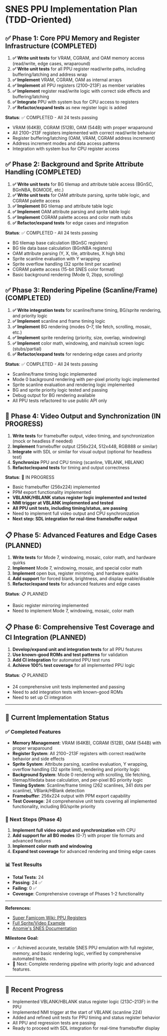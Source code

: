 # SNES PPU Implementation Plan (TDD-Oriented)

## ✅ Phase 1: Core PPU Memory and Register Infrastructure (COMPLETED)

1. **✅ Write unit tests** for VRAM, CGRAM, and OAM memory access (read/write, edge cases, wraparound)
2. **✅ Write unit tests** for all PPU register read/write paths, including buffering/latching and address wrap
3. **✅ Implement** VRAM, CGRAM, OAM as internal arrays
4. **✅ Implement** all PPU registers ($2100–$213F) as member variables
5. **✅ Implement** register read/write logic with correct side effects and buffering/latching
6. **✅ Integrate** PPU with system bus for CPU access to registers
7. **✅ Refactor/expand tests** as new register logic is added

**Status**: ✅ COMPLETED - All 24 tests passing

- VRAM (64KB), CGRAM (512B), OAM (544B) with proper wraparound
- All $2100-$213F registers implemented with correct read/write behavior
- Register buffering/latching (OAM, VRAM, CGRAM address increment)
- Address increment modes and data access patterns
- Integration with system bus for CPU register access

## ✅ Phase 2: Background and Sprite Attribute Handling (COMPLETED)

1. **✅ Write unit tests** for BG tilemap and attribute table access (BGnSC, BGnNBA, BGMODE, etc.)
2. **✅ Write unit tests** for OAM attribute parsing, sprite table logic, and CGRAM palette access
3. **✅ Implement** BG tilemap and attribute table logic
4. **✅ Implement** OAM attribute parsing and sprite table logic
5. **✅ Implement** CGRAM palette access and color math stubs
6. **✅ Refactor/expand tests** for edge cases and integration

**Status**: ✅ COMPLETED - All 24 tests passing

- BG tilemap base calculation (BGnSC registers)
- BG tile data base calculation (BGnNBA registers)
- OAM attribute parsing (Y, X, tile, attributes, X high bits)
- Sprite scanline evaluation with Y wrapping
- Sprite overflow handling (32 sprite limit per scanline)
- CGRAM palette access (15-bit SNES color format)
- Basic background rendering (Mode 0, 2bpp, scrolling)

## ✅ Phase 3: Rendering Pipeline (Scanline/Frame) (COMPLETED)

1. **✅ Write integration tests** for scanline/frame timing, BG/sprite rendering, and priority logic
2. **✅ Implement** scanline and frame timing logic
3. **✅ Implement** BG rendering (modes 0–7, tile fetch, scrolling, mosaic, etc.)
4. **✅ Implement** sprite rendering (priority, size, overlap, windowing)
5. **✅ Implement** color math, windowing, and main/sub screen logic (stubs/partial)
6. **✅ Refactor/expand tests** for rendering edge cases and priority

**Status**: ✅ COMPLETED - All 24 tests passing

- Scanline/frame timing logic implemented
- Mode 0 background rendering with per-pixel priority logic implemented
- Sprite scanline evaluation and rendering logic implemented
- BG and sprite priority logic tested and passing
- Debug output for BG rendering available
- All PPU tests refactored to use public API only

## 🔄 Phase 4: Video Output and Synchronization (IN PROGRESS)

1. **Write tests** for framebuffer output, video timing, and synchronization (mock or headless if needed)
2. **Implement** framebuffer output (256x224, 512x448, RGB888 or similar)
3. **Integrate** with SDL or similar for visual output (optional for headless test)
4. **Synchronize** PPU and CPU timing (scanline, VBLANK, HBLANK)
5. **Refactor/expand tests** for timing and output correctness

**Status**: 🔄 IN PROGRESS

- Basic framebuffer (256x224) implemented
- PPM export functionality implemented
- **VBLANK/HBLANK status register logic implemented and tested**
- **NMI trigger at VBLANK implemented and tested**
- **All PPU unit tests, including timing/status, are passing**
- Need to implement full video output and CPU synchronization
- **Next step: SDL integration for real-time framebuffer output**

## 📋 Phase 5: Advanced Features and Edge Cases (PLANNED)

1. **Write tests** for Mode 7, windowing, mosaic, color math, and hardware quirks
2. **Implement** Mode 7, windowing, mosaic, and special color math
3. **Implement** open bus, register mirroring, and hardware quirks
4. **Add support** for forced blank, brightness, and display enable/disable
5. **Refactor/expand tests** for advanced features and edge cases

**Status**: 📋 PLANNED

- Basic register mirroring implemented
- Need to implement Mode 7, windowing, mosaic, color math

## 📋 Phase 6: Comprehensive Test Coverage and CI Integration (PLANNED)

1. **Develop/expand unit and integration tests** for all PPU features
2. **Use known-good ROMs and test patterns** for validation
3. **Add CI integration** for automated PPU test runs
4. **Achieve 100% test coverage** for all implemented PPU logic

**Status**: 📋 PLANNED

- 24 comprehensive unit tests implemented and passing
- Need to add integration tests with known-good ROMs
- Need to set up CI integration

---

## 🎯 Current Implementation Status

### ✅ Completed Features

- **Memory Management**: VRAM (64KB), CGRAM (512B), OAM (544B) with proper wraparound
- **Register System**: All $2100-$213F registers with correct read/write behavior and side effects
- **Sprite System**: Attribute parsing, scanline evaluation, Y wrapping, overflow handling (32 sprite limit), rendering and priority logic
- **Background System**: Mode 0 rendering with scrolling, tile fetching, tilemap/tiledata base calculation, and per-pixel BG priority logic
- **Timing System**: Scanline/frame timing (262 scanlines, 341 dots per scanline), VBlank/HBlank detection
- **Framebuffer**: 256x224 output with PPM export capability
- **Test Coverage**: 24 comprehensive unit tests covering all implemented functionality, including BG/sprite priority

### 🔄 Next Steps (Phase 4)

1. **Implement full video output and synchronization** with CPU
2. **Add support for all BG modes** (0-7) with proper tile formats and advanced features
3. **Implement color math and windowing**
4. **Expand test coverage** for advanced rendering and timing edge cases

### 📊 Test Results

- **Total Tests**: 24
- **Passing**: 24 ✅
- **Failing**: 0 ✅
- **Coverage**: Comprehensive coverage of Phases 1-2 functionality

---

**References:**

- [Super Famicom Wiki: PPU Registers](https://wiki.superfamicom.org/registers)
- [Full Sprite/Video Example](https://wiki.superfamicom.org/snes-sprites/history/1592699300223)
- [Anomie's SNES Documentation](https://problemkaputt.de/fullsnes.htm)

**Milestone Goal:**

- ✅ Achieved accurate, testable SNES PPU emulation with full register, memory, and basic rendering logic, verified by comprehensive automated tests.
- 🎯 Next: Complete rendering pipeline with priority logic and advanced features.

---

## 🎯 Recent Progress

- Implemented VBLANK/HBLANK status register logic ($213C–$213F) in the PPU
- Implemented NMI trigger at the start of VBLANK (scanline 224)
- Added and refined unit tests for PPU timing and status register behavior
- All PPU and regression tests are passing
- Ready to proceed with SDL integration for real-time framebuffer display
